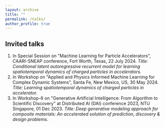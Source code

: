 ```yaml
---
layout: archive
title: ""
permalink: /talks/
author_profile: true
---
```


## Invited talks
1. In Special Session on "Machine Learning for Particle Accelerators", CAARI-SNEAP conference, Fort Worth, Texas, 22 July 2024. *Title: Conditional latent autoregressive recurrent model for learning spatiotemporal dynamics of charged particles in accelerators.*
2. In Workshop on "Applied and Physics Informed Machine Learning for Complex Dynamic Systems", Santa Fe, New Mexico, US, 30 May 2024. *Title: Learning spatiotemporal dynamics of charged particles in accelerator.*
3. In Workshop-6 on "Generative Artificial Intelligence: From Algorithm to Scientific Discovery" at Distributed AI (DAI) conference 2023, NTU Singapore, 01 Dec 2023. *Title: Deep generative modeling approach for composite materials: An accelerated solution of prediction, discovery & design problems.*

